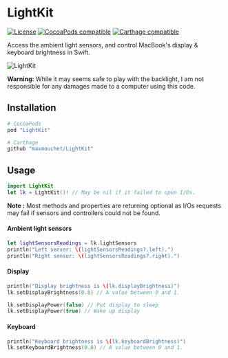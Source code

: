 # LightKit
[![License](http://img.shields.io/badge/license-BSD-blue.svg?style=flat-square)](https://github.com/maxmouchet/LightKit/blob/master/LICENSE)
[![CocoaPods compatible](https://img.shields.io/cocoapods/v/LightKit.svg?style=flat-square)](#)
[![Carthage compatible](https://img.shields.io/badge/Carthage-compatible-4BC51D.svg?style=flat-square)](#)

Access the ambient light sensors, and control MacBook's display & keyboard brightness in Swift.

![LightKit](http://cdn.makeagif.com/media/5-05-2015/muJWM6.gif)

**Warning:** While it may seems safe to play with the backlight, I am not responsible for any damages made to a computer using this code.

## Installation

```bash
# CocoaPods
pod "LightKit"

# Carthage
github "maxmouchet/LightKit"
```

## Usage
```swift
import LightKit
let lk = LightKit()! // May be nil if it failed to open I/Os.
```

**Note :** Most methods and properties are returning optional as I/Os requests may fail if sensors and controllers could not be found.

#### Ambient light sensors
```swift
let lightSensorsReadings = lk.lightSensors
println("Left sensor: \(lightSensorsReadings?.left).")
println("Right sensor: \(lightSensorsReadings?.right).")
```

#### Display
```swift
println("Display brightness is \(lk.displayBrightness)")
lk.setDisplayBrightness(0.8) // A value between 0 and 1.
```

```swift
lk.setDisplayPower(false) // Put display to sleep
lk.setDisplayPower(true) // Wake up display
```

#### Keyboard
```swift
println("Keyboard brightness is \(lk.keyboardBrightness)")
lk.setKeyboardBrightness(0.8) // A value between 0 and 1.
```
